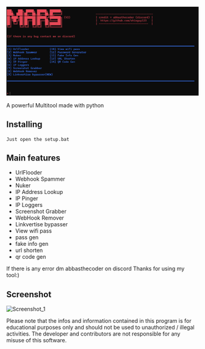 <p align="center">
 
![Screenshot_4](https://github.com/ohioguy123/Mars-Multi-Tool/blob/main/Proof/Screenshot%202023-10-26%20204626.png)





A powerful Multitool made with python<br/>


## Installing
 

```
Just open the setup.bat
```

## Main features

* UrlFlooder
* Webhook Spammer
* Nuker
* IP Address Lookup
* IP Pinger
* IP Loggers
* Screenshot Grabber
* WebHook Remover
* Linkvertise bypasser
* View wifi pass
* pass gen
* fake info gen
* url shorten
* qr code gen
 
If there is any error dm abbasthecoder on discord 
Thanks for using my tool:)


## Screenshot
![Screenshot_1](https://github.com/ohioguy123/Photos/blob/main/Screenshot%202023-10-26%20204643.png)



Please note that the infos and information contained in this program is for educational purposes only and should not be used to unauthorized / illegal activities. The developer and contributors are not responsible for any misuse of this software.

